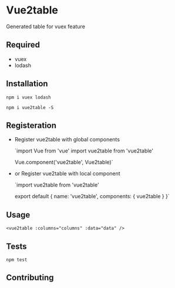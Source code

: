 Vue2table
=========

Generated table for vuex feature

## Required

   - vuex
   - lodash

## Installation

  `npm i vuex lodash`
  
  `npm i vue2table -S`

## Registeration

  - Register vue2table with global components

    `import Vue from 'vue'
    import vue2table from 'vue2table'

    Vue.component('vue2table', Vue2table)`

  - or Register vue2table with local component

    `import vue2table from 'vue2table'
    
    export default {
      name: 'vue2table',
      components: {
        vue2table
      }
    }`

## Usage
  
  `<vue2table :columns="columns" :data="data" />`

## Tests

  `npm test`

## Contributing

